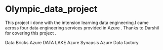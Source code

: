 # Olympic_data_project

This project i done with the intension learning data engineering.I came across four data engineering services provided in Azure .
Thanks to Darshil for covering this project .

Data Bricks
Azure DATA LAKE
Azure Synapsis
Azure   Data factory
